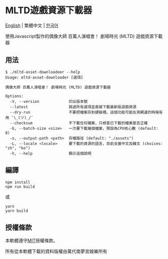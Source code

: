 # MLTD遊戲資源下載器

[English](README.md) | 繁體中文 | [한국어](README.ko-KR.md)

使用Javascript製作的偶像大師 百萬人演唱會！ 劇場時光 (MLTD) 遊戲資源下載器

## 用法

```console
$ ./mltd-asset-downloadeer --help
Usage: mltd-asset-downloader [選項]

偶像大師 百萬人演唱會！ 劇場時光 (MLTD) 遊戲資源下載器

Options:
  -V, --version             印出版本號
  --latest                  跳過所有選項並直接下載最新版遊戲資源
  --dry-run                 不要把檔案存到硬碟裡。這個功能可能在測網速的時候有用 ¯\_(ツ)_/¯
  --checksum                不下載任何檔案，只檢查已下載的檔案是否正確
  -b, --batch-size <size>   一次要下載幾個檔案，預設為CPU核心數 (default: 8)
  -o, --output-path <path>  存檔路徑 (default: "./assets")
  -L, --locale <locale>     要下載的資源的語言，目前支援中文及韓文 (choices: "zh", "ko")
  -h, --help                顯示這個說明
```

## 編譯

```shell
npm install
npm run build
```

或

```shell
yarn
yarn build
```

## 授權條款

本軟體遵守[MIT](LICENSE)授權條款。

所有從本軟體下載的資料版權由萬代南夢宮娛樂所有
